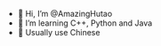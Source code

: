 - 👋 Hi, I’m @AmazingHutao
- 👀 I’m learning C++, Python and Java
- 📃 Usually use Chinese

<!---
AmazingHutao/AmazingHutao is a ✨ special ✨ repository because its `README.md` (this file) appears on your GitHub profile.
You can click the Preview link to take a look at your changes.
--->
